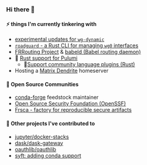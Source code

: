 ### Hi there 👋

#### ⚡ things I'm currently tinkering with
<!-- * Bare-Metal provisioning with [Tinkerbell](https://tinkerbell.org) -->
* [experimental updates for `wg-dynamic`](https://github.com/rigzba21/wg-dynamic)
* [`roadguard` - a Rust CLI for managing `wg0` interfaces](https://gitlab.com/rigzba21/roadguard)
* [FRRouting Project](https://frrouting.org) & [babeld (Babel routing daemon)](https://github.com/jech/babeld)
* 🦀 [Rust support for Pulumi](https://github.com/pulumi/pulumi/issues/3622)
  * 🦀[Support community language plugins (Rust)](https://github.com/pulumi/pulumi/issues/11882)
* Hosting a [Matrix Dendrite](https://github.com/matrix-org/dendrite) homeserver
<!--* 🦀 [Embedded Rust ecosystem](https://github.com/rust-embedded/awesome-embedded-rust)-->
 
#### 💬 Open Source Communities
* [conda-forge](https://github.com/conda-forge) feedstock maintainer
* [Open Source Security Foundation (OpenSSF)](https://github.com/ossf)
* [Frsca - factory for reproducible secure artifacts](https://github.com/buildsec/ssf)


#### 🔭 Other projects I've contributed to
* [jupyter/docker-stacks](https://github.com/jupyter/docker-stacks)
* [dask/dask-gateway](https://github.com/dask/dask-gateway)
* [oauthlib/oauthlib](https://github.com/oauthlib/oauthlib)
* [syft: adding conda support](https://github.com/anchore/syft/issues/932)
<!--
**jvelando/jvelando** is a ✨ _special_ ✨ repository because its `README.md` (this file) appears on your profile.

Here are some ideas to get you started:

- 🔭 I’m currently working on ...
- 🌱 I’m currently learning ...
- 👯 I’m looking to collaborate on ...
- 🤔 I’m looking for help with ...
- 💬 Ask me about ...
- 📫 How to reach me: ...
- 😄 Pronouns: ...
- ⚡ Fun fact: ...
-->

